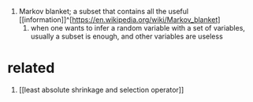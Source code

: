 1. Markov blanket; a subset that contains all the useful [[information]]^[https://en.wikipedia.org/wiki/Markov_blanket]
	1. when one wants to infer a random variable with a set of variables, usually a subset is enough, and other variables are useless

# related
1. [[least absolute shrinkage and selection operator]]